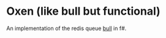 # Oxen (like bull but functional)

An implementation of the redis queue [bull](http://github.com/OptimalBits/bull) in f#.

